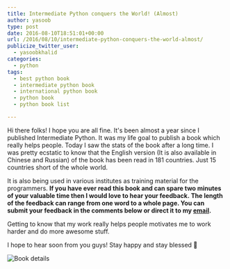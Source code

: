 ```yaml
---
title: Intermediate Python conquers the World! (Almost)
author: yasoob
type: post
date: 2016-08-10T18:51:01+00:00
url: /2016/08/10/intermediate-python-conquers-the-world-almost/
publicize_twitter_user:
  - yasoobkhalid
categories:
  - python
tags:
  - best python book
  - intermediate python book
  - international python book
  - python book
  - python book list

---
```

Hi there folks! I hope you are all fine. It's been almost a year since I published Intermediate Python. It was my life goal to publish a book which really helps people. Today I saw the stats of the book after a long time. I was pretty ecstatic to know that the English version (It is also available in Chinese and Russian) of the book has been read in 181 countries. Just 15 countries short of the whole world.

It is also being used in various institutes as training material for the programmers. **If you have ever read this book and can spare two minutes of your valuable time then I would love to hear your feedback. The length of the feedback can range from one word to a whole page. You can submit your feedback in the comments below or direct it to my <a href="mailto:yasoob.khld@gmail.com">email</a>.**

Getting to know that my work really helps people motivates me to work harder and do more awesome stuff.

I hope to hear soon from you guys! Stay happy and stay blessed 🙂

![Book details](/wp-content/uploads/2016/08/screenshot-from-2016-08-10-22-44-18.png)